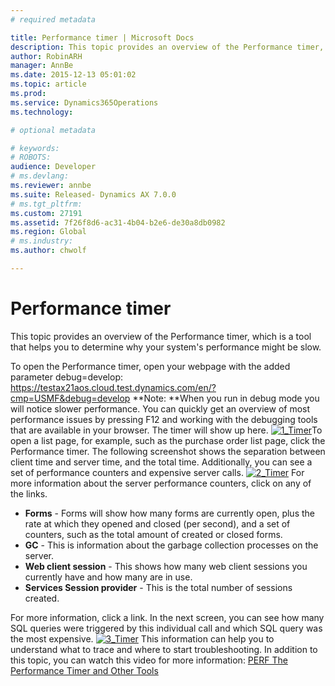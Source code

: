 ```yaml
---
# required metadata

title: Performance timer | Microsoft Docs
description: This topic provides an overview of the Performance timer, which is a tool that helps you to determine why your system's performance might be slow. 
author: RobinARH
manager: AnnBe
ms.date: 2015-12-13 05:01:02
ms.topic: article
ms.prod: 
ms.service: Dynamics365Operations
ms.technology: 

# optional metadata

# keywords: 
# ROBOTS: 
audience: Developer
# ms.devlang: 
ms.reviewer: annbe
ms.suite: Released- Dynamics AX 7.0.0
# ms.tgt_pltfrm: 
ms.custom: 27191
ms.assetid: 7f26f8d6-ac31-4b04-b2e6-de30a8db0982
ms.region: Global
# ms.industry: 
ms.author: chwolf

---
```


# Performance timer

This topic provides an overview of the Performance timer, which is a tool that helps you to determine why your system's performance might be slow. 

To open the Performance timer, open your webpage with the added parameter debug=develop: <https://testax21aos.cloud.test.dynamics.com/en/?cmp=USMF&debug=develop> **Note: **When you run in debug mode you will notice slower performance. You can quickly get an overview of most performance issues by pressing F12 and working with the debugging tools that are available in your browser. The timer will show up here. [![1\_Timer](./media/1_timer.png)](./media/1_timer.png)To open a list page, for example, such as the purchase order list page, click the Performance timer. The following screenshot shows the separation between client time and server time, and the total time. Additionally, you can see a set of performance counters and expensive server calls. [![2\_Timer](./media/2_timer.png)](./media/2_timer.png) For more information about the server performance counters, click on any of the links.

-   **Forms** - Forms will show how many forms are currently open, plus the rate at which they opened and closed (per second), and a set of counters, such as the total amount of created or closed forms.
-   **GC** - This is information about the garbage collection processes on the server.
-   **Web client session** - This shows how many web client sessions you currently have and how many are in use.
-   **Services Session provider** - This is the total number of sessions created.

For more information, click a link. In the next screen, you can see how many SQL queries were triggered by this individual call and which SQL query was the most expensive. [![3\_Timer](./media/3_timer.png)](./media/3_timer.png) This information can help you to understand what to trace and where to start troubleshooting. In addition to this topic, you can watch this video for more information: [PERF The Performance Timer and Other Tools](https://mix.office.com/watch/ij5cqidra5q3)

